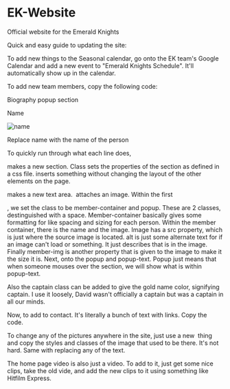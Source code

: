 # EK-Website
Official website for the Emerald Knights


Quick and easy guide to updating the site:

To add new things to the Seasonal calendar, go onto the EK team's Google Calendar and add a new event to "Emerald Knights Schedule". It'll automatically show up in the calendar.


To add new team members, copy the following code:

<div class="member-container popup">
            <span class="popup-text">
                Biography popup section
            </span>
            <p>Name</p>
            <img src="../res/img/team/image" alt="name" class="member-img">
</div>

Replace name with the name of the person

To quickly run through what each line does, <div> makes a new section. Class sets the properties of the section as defined in a css file. <span> inserts something without changing the layout of the other elements on the page. <p> makes a new text area. <img> attaches an image.
Within the first <div>, we set the class to be member-container and popup. These are 2 classes, destinguished with a space. Member-container basically gives some formatting for like spacing and sizing for each person. Within the member container, there is the name and the image. Image has a src property, which is just where the source image is located. alt is just some alternate text for if an image can't load or something. It just describes that is in the image. Finally member-img is another property that is given to the image to make it the size it is.
Next, onto the popup and popup-text. Popup just means that when someone mouses over the section, we will show what is within popup-text. 

Also the captain class can be added to give the gold name color, signifying captain. I use it loosely, David wasn't officially a captain but was a captain in all our minds.
  

Now, to add to contact. It's literally a bunch of text with links. Copy the <href> code.
  
  
To change any of the pictures anywhere in the site, just use a new <img> thing and copy the styles and classes of the image that used to be there. It's not hard. Same with replacing any of the text.
  
The home page video is also just a video. To add to it, just get some nice clips, take the old vide, and add the new clips to it using something like Hitfilm Express.
